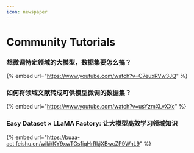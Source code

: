 ```yaml
---
icon: newspaper
---
```


# Community Tutorials

### 想微调特定领域的大模型，数据集要怎么搞？

{% embed url="https://www.youtube.com/watch?v=C7euxRVw3JQ" %}

### 如何将领域文献转成可供模型微调的数据集？

{% embed url="https://www.youtube.com/watch?v=usYzmXLvXXc" %}

### Easy Dataset × LLaMA Factory: 让大模型高效学习领域知识

{% embed url="https://buaa-act.feishu.cn/wiki/KY9xwTGs1iqHrRkjXBwcZP9WnL9" %}

